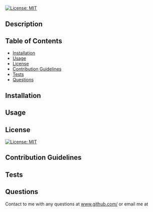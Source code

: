 # 
[![License: MIT](https://img.shields.io/badge/License-MIT-yellow.svg)](https://opensource.org/licenses/MIT)
## Description

## Table of Contents
* [Installation](#installation)
* [Usage](#usage)
* [License](#license)
* [Contribution Guidelines](#contribute)
* [Tests](#tests)
* [Questions](#questions)
## Installation

## Usage

## License
[![License: MIT](https://img.shields.io/badge/License-MIT-yellow.svg)](https://opensource.org/licenses/MIT)
<a name="contribute"></a>
## Contribution Guidelines

## Tests

## Questions
Contact to me with any questions at www.github.com/ or email me at 